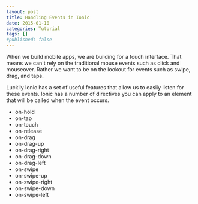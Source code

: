 ```yaml
---
layout: post
title: Handling Events in Ionic
date: 2015-01-10
categories: Tutorial
tags: []
#published: false
---
```

When we build mobile apps, we are building for a touch interface. That means we can't rely on the traditional mouse events such as click and mouseover. Rather we want to be on the lookout for events such as swipe, drag, and taps.

Luckily Ionic has a set of useful features that allow us to easily listen for these events. Ionic has a number of directives you can apply to an element that will be called when the event occurs.

* on-hold
* on-tap
* on-touch
* on-release
* on-drag
* on-drag-up
* on-drag-right
* on-drag-down
* on-drag-left
* on-swipe
* on-swipe-up
* on-swipe-right
* on-swipe-down
* on-swipe-left
